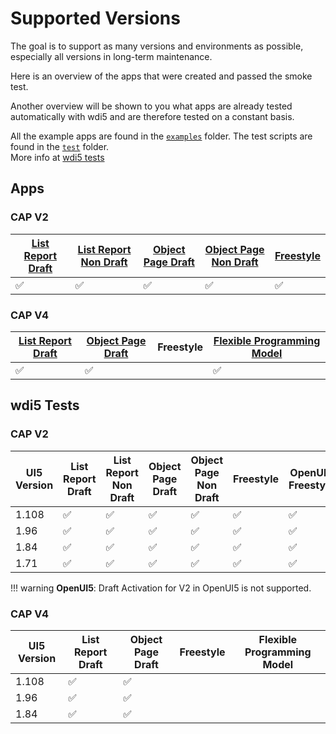 # Supported Versions

The goal is to support as many versions and environments as possible, especially all versions in long-term maintenance. 

Here is an overview of the apps that were created and passed the smoke test.

Another overview will be shown to you what apps are already tested automatically with wdi5 and are therefore tested on a constant basis.

All the example apps are found in the [`examples`](https://github.com/marianfoo/ui5-cc-excelUpload/tree/main/examples/packages) folder. The test scripts are found in the [`test`](https://github.com/marianfoo/ui5-cc-excelUpload/tree/main/examples/test) folder.  
More info at [wdi5 tests](./Development/wdi5.md)

## Apps

### CAP V2

| [List Report Draft](https://github.com/marianfoo/ui5-cc-excelUpload/blob/main/examples/packages/ordersv2fe/webapp/ext/controller/ListReportExt.controller.js)  | [List Report Non Draft](https://github.com/marianfoo/ui5-cc-excelUpload/blob/main/examples/packages/ordersv2fenondraft/webapp/ext/controller/ListReportExt.controller.js)  | [Object Page Draft](https://github.com/marianfoo/ui5-cc-excelUpload/blob/main/examples/packages/ordersv2fe/webapp/ext/controller/ObjectPageExt.controller.js)  | [Object Page Non Draft](https://github.com/marianfoo/ui5-cc-excelUpload/blob/main/examples/packages/ordersv2fenondraft/webapp/ext/controller/ObjectPageExt.controller.js)  | [Freestyle](https://github.com/marianfoo/ui5-cc-excelUpload/blob/main/examples/packages/ordersv2freestylenondraft/webapp/controller/List.controller.js) |
|---|---|---|---|---|
| :white_check_mark: | :white_check_mark: | :white_check_mark: | :white_check_mark: | :white_check_mark: |

### CAP V4

| [List Report Draft](https://github.com/marianfoo/ui5-cc-excelUpload/blob/main/examples/packages/ordersv4fe/webapp/ext/ListReportExtController.js)  | [Object Page Draft](https://github.com/marianfoo/ui5-cc-excelUpload/blob/main/examples/packages/ordersv4fe/webapp/ext/ObjectPageExtController.js)  |  Freestyle | [Flexible Programming Model](https://github.com/marianfoo/ui5-cc-excelUpload/blob/main/examples/packages/ordersv4fpm/webapp/ext/main/Main.controller.js) |
|---|---|---|---|
| :white_check_mark:   | :white_check_mark: |  |  :white_check_mark:  |

## wdi5 Tests

### CAP V2

| UI5 Version  | List Report Draft  | List Report Non Draft  | Object Page Draft  | Object Page Non Draft  | Freestyle | OpenUI5 Freestyle |
|---|---|---|---|---|---|---|
| 1.108  | :white_check_mark:   |  :white_check_mark: | :white_check_mark: | :white_check_mark:  | :white_check_mark:  | :white_check_mark: |
| 1.96  | :white_check_mark:  |  :white_check_mark: |  :white_check_mark: | :white_check_mark:  |  :white_check_mark: | :white_check_mark: |
|  1.84 |  :white_check_mark: | :white_check_mark:  |  :white_check_mark: | :white_check_mark:  | :white_check_mark:  | :white_check_mark: |
|  1.71 | :white_check_mark:  |  :white_check_mark: |  :white_check_mark: | :white_check_mark: |  :white_check_mark: | :white_check_mark: |

!!! warning 
        **OpenUI5**: Draft Activation for V2 in OpenUI5 is not supported.

### CAP V4

| UI5 Version  | List Report Draft  | Object Page Draft  |  Freestyle | Flexible Programming Model |
|---|---|---|---|---|
| 1.108  |  :white_check_mark:  | :white_check_mark: |  |  |
| 1.96  | :white_check_mark:  | :white_check_mark:  |   |   |
|  1.84 |  :white_check_mark: | :white_check_mark:  |   |   |